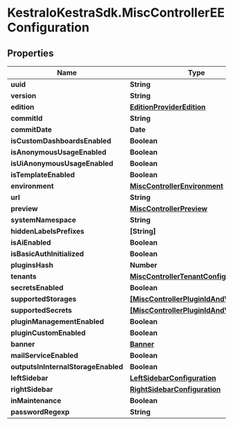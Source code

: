 # KestraIoKestraSdk.MiscControllerEEConfiguration

## Properties

Name | Type | Description | Notes
------------ | ------------- | ------------- | -------------
**uuid** | **String** |  | [optional] 
**version** | **String** |  | [optional] 
**edition** | [**EditionProviderEdition**](EditionProviderEdition.md) |  | [optional] 
**commitId** | **String** |  | [optional] 
**commitDate** | **Date** |  | [optional] 
**isCustomDashboardsEnabled** | **Boolean** |  | [optional] 
**isAnonymousUsageEnabled** | **Boolean** |  | [optional] 
**isUiAnonymousUsageEnabled** | **Boolean** |  | [optional] 
**isTemplateEnabled** | **Boolean** |  | [optional] 
**environment** | [**MiscControllerEnvironment**](MiscControllerEnvironment.md) |  | [optional] 
**url** | **String** |  | [optional] 
**preview** | [**MiscControllerPreview**](MiscControllerPreview.md) |  | [optional] 
**systemNamespace** | **String** |  | [optional] 
**hiddenLabelsPrefixes** | **[String]** |  | [optional] 
**isAiEnabled** | **Boolean** |  | [optional] 
**isBasicAuthInitialized** | **Boolean** |  | [optional] 
**pluginsHash** | **Number** |  | [optional] 
**tenants** | [**MiscControllerTenantConfigurationInfo**](MiscControllerTenantConfigurationInfo.md) |  | [optional] 
**secretsEnabled** | **Boolean** |  | [optional] 
**supportedStorages** | [**[MiscControllerPluginIdAndVersion]**](MiscControllerPluginIdAndVersion.md) |  | [optional] 
**supportedSecrets** | [**[MiscControllerPluginIdAndVersion]**](MiscControllerPluginIdAndVersion.md) |  | [optional] 
**pluginManagementEnabled** | **Boolean** |  | [optional] 
**pluginCustomEnabled** | **Boolean** |  | [optional] 
**banner** | [**Banner**](Banner.md) |  | [optional] 
**mailServiceEnabled** | **Boolean** |  | [optional] 
**outputsInInternalStorageEnabled** | **Boolean** |  | [optional] 
**leftSidebar** | [**LeftSidebarConfiguration**](LeftSidebarConfiguration.md) |  | [optional] 
**rightSidebar** | [**RightSidebarConfiguration**](RightSidebarConfiguration.md) |  | [optional] 
**inMaintenance** | **Boolean** |  | [optional] 
**passwordRegexp** | **String** |  | [optional] 


